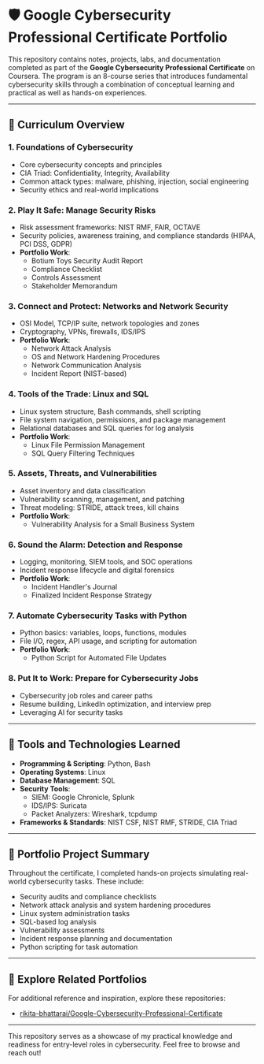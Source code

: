 # 🛡️ Google Cybersecurity Professional Certificate Portfolio

This repository contains notes, projects, labs, and documentation completed as part of the **Google Cybersecurity Professional Certificate** on Coursera. The program is an 8-course series that introduces fundamental cybersecurity skills through a combination of conceptual learning and practical as well as hands-on experiences.

---

## 🧠 Curriculum Overview

### 1. Foundations of Cybersecurity
- Core cybersecurity concepts and principles
- CIA Triad: Confidentiality, Integrity, Availability
- Common attack types: malware, phishing, injection, social engineering
- Security ethics and real-world implications

### 2. Play It Safe: Manage Security Risks
- Risk assessment frameworks: NIST RMF, FAIR, OCTAVE
- Security policies, awareness training, and compliance standards (HIPAA, PCI DSS, GDPR)
- **Portfolio Work**:
  - Botium Toys Security Audit Report
  - Compliance Checklist
  - Controls Assessment
  - Stakeholder Memorandum

### 3. Connect and Protect: Networks and Network Security
- OSI Model, TCP/IP suite, network topologies and zones
- Cryptography, VPNs, firewalls, IDS/IPS
- **Portfolio Work**:
  - Network Attack Analysis
  - OS and Network Hardening Procedures
  - Network Communication Analysis
  - Incident Report (NIST-based)

### 4. Tools of the Trade: Linux and SQL
- Linux system structure, Bash commands, shell scripting
- File system navigation, permissions, and package management
- Relational databases and SQL queries for log analysis
- **Portfolio Work**:
  - Linux File Permission Management
  - SQL Query Filtering Techniques

### 5. Assets, Threats, and Vulnerabilities
- Asset inventory and data classification
- Vulnerability scanning, management, and patching
- Threat modeling: STRIDE, attack trees, kill chains
- **Portfolio Work**:
  - Vulnerability Analysis for a Small Business System

### 6. Sound the Alarm: Detection and Response
- Logging, monitoring, SIEM tools, and SOC operations
- Incident response lifecycle and digital forensics
- **Portfolio Work**:
  - Incident Handler's Journal
  - Finalized Incident Response Strategy

### 7. Automate Cybersecurity Tasks with Python
- Python basics: variables, loops, functions, modules
- File I/O, regex, API usage, and scripting for automation
- **Portfolio Work**:
  - Python Script for Automated File Updates

### 8. Put It to Work: Prepare for Cybersecurity Jobs
- Cybersecurity job roles and career paths
- Resume building, LinkedIn optimization, and interview prep
- Leveraging AI for security tasks

---

## 🧰 Tools and Technologies Learned

- **Programming & Scripting**: Python, Bash
- **Operating Systems**: Linux
- **Database Management**: SQL
- **Security Tools**:
  - SIEM: Google Chronicle, Splunk
  - IDS/IPS: Suricata
  - Packet Analyzers: Wireshark, tcpdump
- **Frameworks & Standards**: NIST CSF, NIST RMF, STRIDE, CIA Triad

---

## 📁 Portfolio Project Summary

Throughout the certificate, I completed hands-on projects simulating real-world cybersecurity tasks. These include:

- Security audits and compliance checklists
- Network attack analysis and system hardening procedures
- Linux system administration tasks
- SQL-based log analysis
- Vulnerability assessments
- Incident response planning and documentation
- Python scripting for task automation

---

## 🔗 Explore Related Portfolios

For additional reference and inspiration, explore these repositories:

- [rikita-bhattarai/Google-Cybersecurity-Professional-Certificate](https://github.com/rikita-bhattarai/Google-Cybersecurity-Professional-Certificate)

---

This repository serves as a showcase of my practical knowledge and readiness for entry-level roles in cybersecurity. Feel free to browse and reach out!
